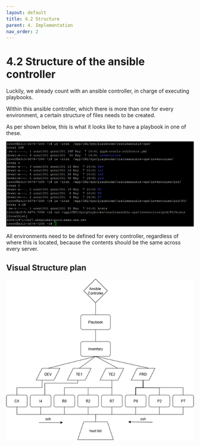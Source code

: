 ```yaml
---
layout: default
title: 4.2 Structure
parent: 4. Implementation
nav_order: 2
---
```


# 4.2 Structure of the ansible controller

Luckily, we already count with an ansible controller, in charge of executing playbooks.

Within this ansible controller, which there is more than one for every environment, a certain structure of files needs to be created.

As per shown below, this is what it looks like to have a playbook in one of these.

![Ansible_Controller_Structure](../../resources/images/System_Architecture.PNG)

All environments need to be defined for every controller, regardless of where this is located, because the contents should be the same across every server.

## Visual Structure plan

![diagram_ansible_controller](../../resources/images/diagram.drawio.png)